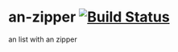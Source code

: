 # an-zipper [![Build Status](https://travis-ci.org/an-cabal/an-zipper.svg?branch=master)](https://travis-ci.org/an-cabal/an-zipper)
an list with an zipper
